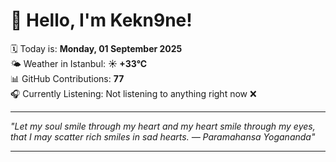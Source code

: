 # 👋 Hello, I'm Kekn9ne!

🗓️ Today is: **Monday, 01 September 2025**  
🌤️ Weather in Istanbul: **☀️   +33°C**  
📊 GitHub Contributions: **77**  
🎧 Currently Listening: Not listening to anything right now ❌

---

_"Let my soul smile through my heart and my heart smile through my eyes, that I may scatter rich smiles in sad hearts.  — *Paramahansa Yogananda*"_

---
